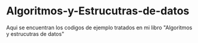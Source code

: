 # Algoritmos-y-Estrucutras-de-datos
Aqui se encuentran los codigos de ejemplo tratados en mi libro "Algoritmos y estrucutras de datos"
